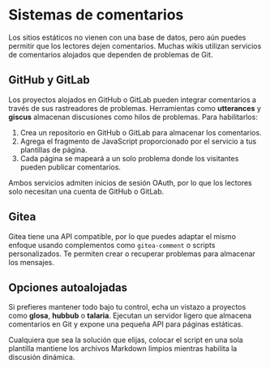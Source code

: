 # Sistemas de comentarios

Los sitios estáticos no vienen con una base de datos, pero aún puedes permitir que los lectores dejen comentarios. Muchas wikis utilizan servicios de comentarios alojados que dependen de problemas de Git.

## GitHub y GitLab

Los proyectos alojados en GitHub o GitLab pueden integrar comentarios a través de sus rastreadores de problemas. Herramientas como **utterances** y **giscus** almacenan discusiones como hilos de problemas. Para habilitarlos:

1. Crea un repositorio en GitHub o GitLab para almacenar los comentarios.
2. Agrega el fragmento de JavaScript proporcionado por el servicio a tus plantillas de página.
3. Cada página se mapeará a un solo problema donde los visitantes pueden publicar comentarios.

Ambos servicios admiten inicios de sesión OAuth, por lo que los lectores solo necesitan una cuenta de GitHub o GitLab.

## Gitea

Gitea tiene una API compatible, por lo que puedes adaptar el mismo enfoque usando complementos como `gitea-comment` o scripts personalizados. Te permiten crear o recuperar problemas para almacenar los mensajes.

## Opciones autoalojadas

Si prefieres mantener todo bajo tu control, echa un vistazo a proyectos como **glosa**, **hubbub** o **talaria**. Ejecutan un servidor ligero que almacena comentarios en Git y expone una pequeña API para páginas estáticas.

Cualquiera que sea la solución que elijas, colocar el script en una sola plantilla mantiene los archivos Markdown limpios mientras habilita la discusión dinámica.
